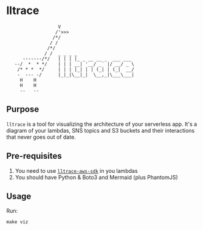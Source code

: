# lltrace

```
                   V
                  /'>>>
                 /*/
                / /
               /*/
              / /  _ _ _ _
      -------/*/   | | | |_ _ __ __ _  ___ ___
   --/  *  * */    | | | __| '__/ _` |/ __/ _ \
    /* * *  */     | | | |_| | | (_| | (_|  __/
    -  --- -/      |_|_|\__|_|  \__,_|\___\___|
     H    H
     H    H
     --   --
```

## Purpose

`lltrace` is a tool for visualizing the architecture of your serverless app.
It's a diagram of your lambdas, SNS topics and S3 buckets and their interactions
that never goes out of date.


## Pre-requisites

1. You need to use [`lltrace-aws-sdk`](https://github.com/numo-labs/lltrace-aws-sdk) in you lambdas
2. You should have Python & Boto3 and Mermaid (plus PhantomJS)

## Usage

Run:

```
make viz
```
